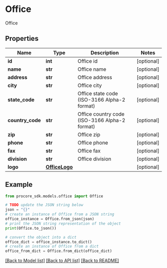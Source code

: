 # Office

Office

## Properties

Name | Type | Description | Notes
------------ | ------------- | ------------- | -------------
**id** | **int** | Office id | [optional] 
**name** | **str** | Office name | [optional] 
**address** | **str** | Office address | [optional] 
**city** | **str** | Office city | [optional] 
**state_code** | **str** | Office state code (ISO-3166 Alpha-2 format) | [optional] 
**country_code** | **str** | Office country code (ISO-3166 Alpha-2 format) | [optional] 
**zip** | **str** | Office zip | [optional] 
**phone** | **str** | Office phone | [optional] 
**fax** | **str** | Office fax | [optional] 
**division** | **str** | Office division | [optional] 
**logo** | [**OfficeLogo**](OfficeLogo.md) |  | [optional] 

## Example

```python
from procore_sdk.models.office import Office

# TODO update the JSON string below
json = "{}"
# create an instance of Office from a JSON string
office_instance = Office.from_json(json)
# print the JSON string representation of the object
print(Office.to_json())

# convert the object into a dict
office_dict = office_instance.to_dict()
# create an instance of Office from a dict
office_from_dict = Office.from_dict(office_dict)
```
[[Back to Model list]](../README.md#documentation-for-models) [[Back to API list]](../README.md#documentation-for-api-endpoints) [[Back to README]](../README.md)



